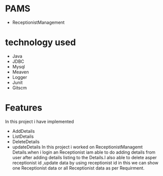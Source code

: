 # PAMS
- ReceptionistManagement
# technology used
- Java
- JDBC
- Mysql
- Meaven
- Logger
- Junit
- Gitscm

# Features
In this project i have implemented
- AddDetails
- ListDetails
- DeleteDetails
- updateDetails
In this project i worked on ReceptionistManagemt Details.when i login an Receptionist iam able to do adding details from user after adding details listing to the Details.I also able to delete asper receptionist id ,update data by using receptionist id in this we can show one Receptionist data
or all Receptionist data as per Requirment.







